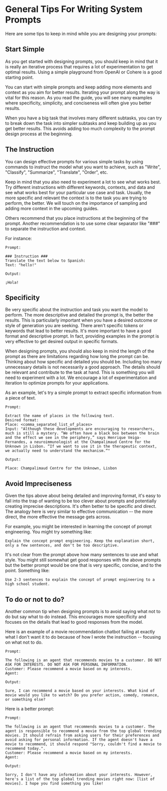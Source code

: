 # General Tips For Writing System Prompts #
Here are some tips to keep in mind while you are designing your prompts:

## Start Simple ##
As you get started with designing prompts, you should keep in mind that it is really an iterative process that requires a lot of experimentation to get optimal results. Using a simple playground from OpenAI or Cohere is a good starting point.

You can start with simple prompts and keep adding more elements and context as you aim for better results. Iterating your prompt along the way is vital for this reason. As you read the guide, you will see many examples where specificity, simplicity, and conciseness will often give you better results.

When you have a big task that involves many different subtasks, you can try to break down the task into simpler subtasks and keep building up as you get better results. This avoids adding too much complexity to the prompt design process at the beginning.

## The Instruction ##
You can design effective prompts for various simple tasks by using commands to instruct the model what you want to achieve, such as "Write", "Classify", "Summarize", "Translate", "Order", etc.

Keep in mind that you also need to experiment a lot to see what works best. Try different instructions with different keywords, contexts, and data and see what works best for your particular use case and task. Usually, the more specific and relevant the context is to the task you are trying to perform, the better. We will touch on the importance of sampling and adding more context in the upcoming guides.

Others recommend that you place instructions at the beginning of the prompt. Another recommendation is to use some clear separator like "###" to separate the instruction and context.

For instance:
```
Prompt:

### Instruction ###
Translate the text below to Spanish:
Text: "hello!"

Output:

¡Hola!
```

## Specificity ##
Be very specific about the instruction and task you want the model to perform. The more descriptive and detailed the prompt is, the better the results. This is particularly important when you have a desired outcome or style of generation you are seeking. There aren't specific tokens or keywords that lead to better results. It's more important to have a good format and descriptive prompt. In fact, providing examples in the prompt is very effective to get desired output in specific formats.

When designing prompts, you should also keep in mind the length of the prompt as there are limitations regarding how long the prompt can be. Thinking about how specific and detailed you should be. Including too many unnecessary details is not necessarily a good approach. The details should be relevant and contribute to the task at hand. This is something you will need to experiment with a lot. We encourage a lot of experimentation and iteration to optimize prompts for your applications.

As an example, let's try a simple prompt to extract specific information from a piece of text.
```
Prompt:

Extract the name of places in the following text. 
Desired format:
Place: <comma_separated_list_of_places>
Input: "Although these developments are encouraging to researchers, much is still a mystery. “We often have a black box between the brain and the effect we see in the periphery,” says Henrique Veiga-Fernandes, a neuroimmunologist at the Champalimaud Centre for the Unknown in Lisbon. “If we want to use it in the therapeutic context, we actually need to understand the mechanism.“"

Output:

Place: Champalimaud Centre for the Unknown, Lisbon
```

## Avoid Impreciseness ##
Given the tips above about being detailed and improving format, it's easy to fall into the trap of wanting to be too clever about prompts and potentially creating imprecise descriptions. It's often better to be specific and direct. The analogy here is very similar to effective communication -- the more direct, the more effective the message gets across.

For example, you might be interested in learning the concept of prompt engineering. You might try something like:
```
Explain the concept prompt engineering. Keep the explanation short, only a few sentences, and don't be too descriptive.
```
It's not clear from the prompt above how many sentences to use and what style. You might still somewhat get good responses with the above prompts but the better prompt would be one that is very specific, concise, and to the point. Something like:
```
Use 2-3 sentences to explain the concept of prompt engineering to a high school student.
```
## To do or not to do? ##
Another common tip when designing prompts is to avoid saying what not to do but say what to do instead. This encourages more specificity and focuses on the details that lead to good responses from the model.

Here is an example of a movie recommendation chatbot failing at exactly what I don't want it to do because of how I wrote the instruction -- focusing on what not to do.
```
Prompt:

The following is an agent that recommends movies to a customer. DO NOT ASK FOR INTERESTS. DO NOT ASK FOR PERSONAL INFORMATION.
Customer: Please recommend a movie based on my interests.
Agent: 

Output:

Sure, I can recommend a movie based on your interests. What kind of movie would you like to watch? Do you prefer action, comedy, romance, or something else?
```
Here is a better prompt:
```
Prompt:

The following is an agent that recommends movies to a customer. The agent is responsible to recommend a movie from the top global trending movies. It should refrain from asking users for their preferences and avoid asking for personal information. If the agent doesn't have a movie to recommend, it should respond "Sorry, couldn't find a movie to recommend today.".
Customer: Please recommend a movie based on my interests.
Agent:

Output:

Sorry, I don't have any information about your interests. However, here's a list of the top global trending movies right now: [list of movies]. I hope you find something you like!
```